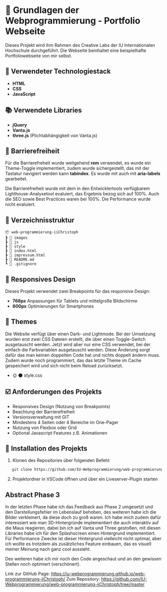 # 🌌 Grundlagen der Webprogrammierung - Portfolio Webseite

Dieses Projekt wird ihm Rahmen des Creative Labs der IU Internationalen Hochschule durchgeführt. Die Webseite beinhaltet eine beispielhafte Portfoliowebseite von mir selbst.

## 🔧 Verwendeter Technologiestack

- **HTML**
- **CSS**
- **JavaScript**

## 📚 Verwendete Libraries

- **jQuery**
- **Vanta.js**
- **three.js** (Plichtabhängigkeit von Vanta.js)

## 🗿 Barrierefreiheit

Für die Barrierefreheit wurde weitgehend **rem** verwendet, es wurde ein Theme-Toggle implementiert, zudem wurde sichergestellt, das mit der Tastatur navigiert werden kann **tabindex**.
Es wurde mit auch mit **aria-labels** gearbeitet.

Die Barrierefreiheit wurde mit dem in den Entwicklertools verfügbarem Lighthouse-Analysetool evaluiert, das Ergebnis bezog sich auf 100%.
Auch die SEO sowie Best Practices waren bei 100%. Die Performance wurde nicht evaluiert.

## 📑 Verzeichnisstruktur

    📦 web-programmierung-iiChristoph
    ┣ 📁 images
    ┣ 📁 js
    ┣ 📁 style
    ┣ 📄 index.html
    ┣ 📄 impressum.html
    ┣ 📄 README.md
    ┗ 📄 .gitignore

## 📱 Responsives Design

Dieses Projekt verwendet zwei Breakpoints für das responsive Design:

- **768px** Anpassungen für Tablets und mittelgroße Bildschirme
- **600px** Optimierungen für Smartphones

## 🌈 Themes

Die Website verfügt über einen Dark- und Lightmode. Bei der Umsetzung wurden erst zwei CSS Dateien erstellt, die über einen Toggle-Switch ausgetauscht werden. Jetzt wird aber nur eine CSS verwendet, bei der einfach die Farbvariablen ausgetauscht werden. Diese Änderung sorgt dafür das man keinen doppelten Code hat und nichts doppelt ändern muss. Zudem wurde noch programmiert, das das letzte Theme im Cache gespeichert wird und sich nicht beim Reload zurücksetzt.

- 🌞 🌑 style.css

## ☑️ Anforderungen des Projekts

- Responsives Design (Nutzung von Breakpoints)
- Beachtung der Barrierefreiheit
- Versionsverwaltung mit GIT
- Mindestens 4 Seiten oder 4 Bereiche im One-Pager
- Nutzung von Flexbox oder Grid
- Optional Javascript Features z.B. Animationen

## 💽 Installation des Projekts

1. Klonen des Repositories über folgenden Befehl:

```bash
   git clone https://github.com/IU-Webprogrammierung/web-programmierung-iiChristoph.git
```

2. Projektordner in VSCode öffnen und über ein Liveserver-Plugin starten

## Abstract Phase 3

In der letzten Phase habe ich das Feedback aus Phase 2 umgesetzt und den Darstellungsfehler im Lebenslauf behoben, des weiteren habe ich die Bilder verkleinert, da diese doch zu groß waren.
Ich habe mich zudem dafür interessiert wie man 3D-Hintergründe implementiert die auch interaktiv auf die Maus reagieren, dabei bin ich auf Vanta und Three gestoßen, mit diesen Libraries habe ich für den Splashscreen einen Hintergrund implementiert. Für Performance Zwecke ist dieser Hintergrund vielleicht nicht optimal, aber ich wollte es trotzdem als zusätzliches Feature einbauen, das es visuell meiner Meinung nach ganz cool aussieht.

Des weiteren habe ich mir noch den Code angeschaut und an den gewissen Stellen noch optimiert (verschönert).



Link zur GitHub Page: https://iu-webprogrammierung.github.io/web-programmierung-iiChristoph/
Zum Repository: https://github.com/IU-Webprogrammierung/web-programmierung-iiChristoph/tree/master

